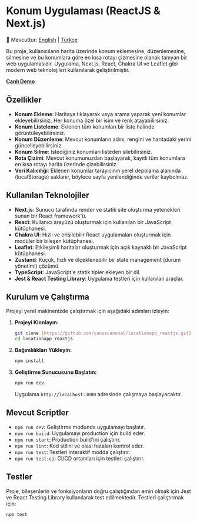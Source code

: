 # Konum Uygulaması (ReactJS & Next.js)

📄 Mevcuttur: [English](README.md) | [Türkçe](README.tr.md)

Bu proje, kullanıcıların harita üzerinde konum eklemesine, düzenlemesine, silmesine ve bu konumlara göre en kısa rotayı çizmesine olanak tanıyan bir web uygulamasıdır. Uygulama, Next.js, React, Chakra UI ve Leaflet gibi modern web teknolojileri kullanılarak geliştirilmiştir.

**[Canlı Demo](https://location-app-react-js.vercel.app/)**

## Özellikler

- **Konum Ekleme**: Haritaya tıklayarak veya arama yaparak yeni konumlar ekleyebilirsiniz. Her konuma özel bir isim ve renk atayabilirsiniz.
- **Konum Listeleme**: Eklenen tüm konumları bir liste halinde görüntüleyebilirsiniz.
- **Konum Düzenleme**: Mevcut konumların adını, rengini ve haritadaki yerini güncelleyebilirsiniz.
- **Konum Silme**: İstediğiniz konumları listeden silebilirsiniz.
- **Rota Çizimi**: Mevcut konumunuzdan başlayarak, kayıtlı tüm konumlara en kısa rotayı harita üzerinde çizebilirsiniz.
- **Veri Kalıcılığı**: Eklenen konumlar tarayıcının yerel depolama alanında (localStorage) saklanır, böylece sayfa yenilendiğinde veriler kaybolmaz.

## Kullanılan Teknolojiler

- **Next.js**: Sunucu tarafında render ve statik site oluşturma yetenekleri sunan bir React framework'ü.
- **React**: Kullanıcı arayüzü oluşturmak için kullanılan bir JavaScript kütüphanesi.
- **Chakra UI**: Hızlı ve erişilebilir React uygulamaları oluşturmak için modüler bir bileşen kütüphanesi.
- **Leaflet**: Etkileşimli haritalar oluşturmak için açık kaynaklı bir JavaScript kütüphanesi.
- **Zustand**: Küçük, hızlı ve ölçeklenebilir bir state management (durum yönetimi) çözümü.
- **TypeScript**: JavaScript'e statik tipler ekleyen bir dil.
- **Jest & React Testing Library**: Uygulama testleri için kullanılan araçlar.

## Kurulum ve Çalıştırma

Projeyi yerel makinenizde çalıştırmak için aşağıdaki adımları izleyin:

1.  **Projeyi Klonlayın:**

    ```bash
    git clone [https://github.com/yunuscanunal/locationapp_reactjs.git](https://github.com/yunuscanunal/locationapp_reactjs.git)
    cd locationapp_reactjs
    ```

2.  **Bağımlılıkları Yükleyin:**

    ```bash
    npm install
    ```

3.  **Geliştirme Sunucusunu Başlatın:**
    ```bash
    npm run dev
    ```
    Uygulama `http://localhost:3000` adresinde çalışmaya başlayacaktır.

## Mevcut Scriptler

- `npm run dev`: Geliştirme modunda uygulamayı başlatır.
- `npm run build`: Uygulamayı production için build eder.
- `npm run start`: Production build'ini çalıştırır.
- `npm run lint`: Kod stilini ve olası hataları kontrol eder.
- `npm run test`: Testleri interaktif modda çalıştırır.
- `npm run test:ci`: CI/CD ortamları için testleri çalıştırır.

## Testler

Proje, bileşenlerin ve fonksiyonların doğru çalıştığından emin olmak için Jest ve React Testing Library kullanılarak test edilmektedir. Testleri çalıştırmak için:

```bash
npm test
```
